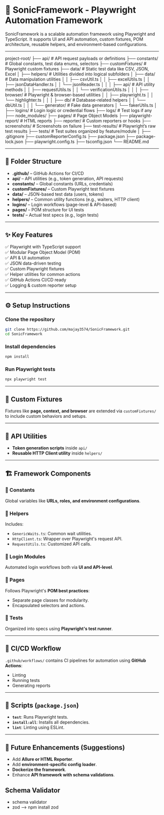# 🚀 SonicFramework - Playwright Automation Framework
SonicFramework is a scalable automation framework using Playwright and TypeScript. It supports UI and API automation, custom fixtures, POM architecture, reusable helpers, and environment-based configurations.

---
project-root/
├── api/                         # API request payloads or definitions
├── constants/                   # Global constants, test data enums, selectors
├── customFixtures/              # Playwright custom fixtures
├── data/                        # Static test data like CSV, JSON, Excel
│
├── helpers/                     # Utilities divided into logical subfolders
│   ├── data/                    # Data manipulation utilities
│   │   ├── csvUtil.ts
│   │   ├── excelUtils.ts
│   │   ├── jsonDataHandler.ts
│   │   └── jsonReader.ts
│   │
│   ├── api/                     # API utility methods
│   │   ├── requestUtils.ts
│   │   └── verificationUtils.ts
│   │
│   ├── browser/                 # Playwright & browser-based utilities
│   │   ├── playwright.ts
│   │   └── highlighter.ts
│   │
│   ├── db/                      # Database-related helpers
│   │   └── dbUtil.ts
│   │
│   └── generator/               # Fake data generators
│       └── fakerUtils.ts
│
├── logins/                      # Login logic or credential flows
├── logs/                        # Test logs if any
├── node_modules/
├── pages/                       # Page Object Models
├── playwright-report/           # HTML reports
├── reporter/                    # Custom reporters or hooks
├── screenshots/                 # Screenshots on failure
├── test-results/                # Playwright’s raw test results
├── tests/                       # Test suites organized by feature/module
│
├── .gitignore
├── customReporterConfig.ts
├── package.json
├── package-lock.json
├── playwright.config.ts
├── tsconfig.json
└── README.md



---

## 📂 Folder Structure
- **.github/**           – GitHub Actions for CI/CD  
- **api/**               – API utilities (e.g., token generation, API requests)  
- **constants/**         – Global constants (URLs, credentials)  
- **customFixtures/**    – Custom Playwright test fixtures  
- **data/**              – JSON-based test data (users, tokens)  
- **helpers/**           – Common utility functions (e.g., waiters, HTTP client)  
- **logins/**            – Login workflows (page-level & API-based)  
- **pages/**             – POM structure for UI tests  
- **tests/**             – Actual test specs (e.g., login tests)


---

## ✨ Key Features
✅ Playwright with TypeScript support  
✅ Modular Page Object Model (POM)  
✅ API & UI automation  
✅ JSON data-driven testing  
✅ Custom Playwright fixtures  
✅ Helper utilities for common actions  
✅ GitHub Actions CI/CD ready  
✅ Logging & custom reporter setup  

---

## ⚙️ Setup Instructions
### Clone the repository
```bash
git clone https://github.com/majay3574/SonicFramework.git
cd SonicFramework
```

### Install dependencies
```bash
npm install
```

### Run Playwright tests
```bash
npx playwright test
```

---

## 🧩 Custom Fixtures
Fixtures like **page, context, and browser** are extended via `customFixtures/` to include custom behaviors and setups.

---

## 🔐 API Utilities
- **Token generation scripts** inside `api/`
- **Reusable HTTP Client utility** inside `helpers/`

---

## 🏗️ Framework Components
### 📜 Constants
Global variables like **URLs, roles, and environment configurations**.

### 🧰 Helpers
Includes:
- `GenericWaits.ts`: Common wait utilities.
- `HttpClient.ts`: Wrapper over Playwright's request API.
- `RequestUtils.ts`: Customized API calls.

### 🔐 Login Modules
Automated login workflows both via **UI and API-level**.

### 📄 Pages
Follows Playwright's **POM best practices**:
- Separate page classes for modularity.
- Encapsulated selectors and actions.

### 🧪 Tests
Organized into specs using **Playwright's test runner**.

---

## 🚦 CI/CD Workflow
`.github/workflows/` contains CI pipelines for automation using **GitHub Actions**:
- Linting
- Running tests
- Generating reports

---

## 🚀 Scripts (`package.json`)
- **`test`**: Runs Playwright tests.
- **`install:all`**: Installs all dependencies.
- **`lint`**: Linting using ESLint.

---

## 📝 Future Enhancements (Suggestions)
- Add **Allure or HTML Reporter**.
- Add **environment-specific config loader**.
- **Dockerize the framework**.
- Enhance **API framework with schema validations**.

## Schema Validator
- schema validator
- zod --> npm install zod


